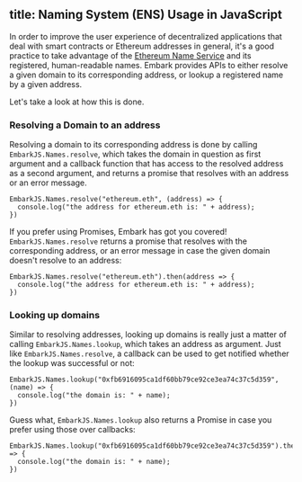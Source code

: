 title: Naming System (ENS) Usage in JavaScript
---

In order to improve the user experience of decentralized applications that deal with smart contracts or Ethereum addresses in general, it's a good practice to take advantage of the [Ethereum Name Service](https://ens.domains/) and its registered, human-readable names. Embark provides APIs to either resolve a given domain to its corresponding address, or lookup a registered name by a given address.

Let's take a look at how this is done.

### Resolving a Domain to an address

Resolving a domain to its corresponding address is done by calling `EmbarkJS.Names.resolve`, which takes the domain in question as first argument and a callback function that has access to the resolved address as a second argument, and returns a promise that resolves with an address or an error message.

<pre><code class="javascript">EmbarkJS.Names.resolve("ethereum.eth", (address) => {
  console.log("the address for ethereum.eth is: " + address);
})
</code></pre>

If you prefer using Promises, Embark has got you covered! `EmbarkJS.Names.resolve` returns a promise that resolves with the corresponding address, or an error message in case the given domain doesn't resolve to an address:

<pre><code class="javascript">EmbarkJS.Names.resolve("ethereum.eth").then(address => {
  console.log("the address for ethereum.eth is: " + address);
})
</code></pre>

### Looking up domains

Similar to resolving addresses, looking up domains is really just a matter of calling `EmbarkJS.Names.lookup`, which takes an address as argument. Just like `EmbarkJS.Names.resolve`, a callback can be used to get notified whether the lookup was successful or not:

<pre><code class="javascript">EmbarkJS.Names.lookup("0xfb6916095ca1df60bb79ce92ce3ea74c37c5d359", (name) => {
  console.log("the domain is: " + name);
})
</code></pre>

Guess what, `EmbarkJS.Names.lookup` also returns a Promise in case you prefer using those over callbacks:

<pre><code class="javascript">EmbarkJS.Names.lookup("0xfb6916095ca1df60bb79ce92ce3ea74c37c5d359").then(name => {
  console.log("the domain is: " + name);
})
</code></pre>

